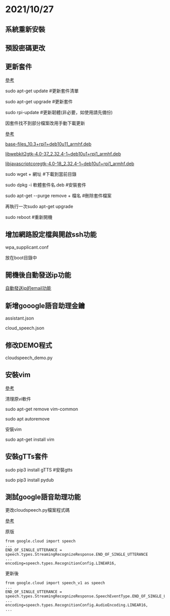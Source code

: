 # 2021/10/27

## 系統重新安裝
## 預設密碼更改
## 更新套件

[參考](http://angeloeyez.blogspot.com/2019/09/blog-post_19.html)

sudo apt-get update #更新套件清單

sudo apt-get upgrade #更新套件 

sudo rpi-update #更新韌體(非必要，如使用請先備份)

因套件找不到部分檔案改用手動下載更新

[參考](https://help.ubuntu.com/kubuntu/desktopguide/zh_TW/manual-install.html)

[base-files_10.3+rpi1+deb10u11_armhf.deb](http://raspbian.raspberrypi.org/raspbian/pool/main/b/base-files/base-files_10.3+rpi1+deb10u11_armhf.deb)

[libwebkit2gtk-4.0-37_2.32.4-1~deb10u1+rpi1_armhf.deb](http://raspbian.raspberrypi.org/raspbian/pool/main/w/webkit2gtk/libwebkit2gtk-4.0-37_2.32.4-1~deb10u1+rpi1_armhf.deb)

[libjavascriptcoregtk-4.0-18_2.32.4-1~deb10u1+rpi1_armhf.deb](http://raspbian.raspberrypi.org/raspbian/pool/main/w/webkit2gtk/libjavascriptcoregtk-4.0-18_2.32.4-1~deb10u1+rpi1_armhf.deb)

sudo wget + 網址 #下載到當前目錄

sudo dpkg -i 軟體套件名.deb #安裝套件

sudo apt-get --purge remove + 檔名 #刪除套件檔案

再執行一次sudo apt-get upgrade

sudo reboot #重新開機

## 增加網路設定檔與開啟ssh功能
wpa_supplicant.conf

放在boot目錄中

## 開機後自動發送ip功能
[自動發送ip的email功能](https://blog.csdn.net/m0_50601931/article/details/114002373)

## 新增gooogle語音助理金鑰

assistant.json

cloud_speech.json

## 修改DEMO程式

cloudspeech_demo.py

## 安裝vim

[參考](https://www.twblogs.net/a/5c3f656abd9eee35b21e32fa)

清理原vi軟件

sudo apt-get remove vim-common

sudo apt autoremove

安裝vim

sudo apt-get install vim

## 安裝gTTs套件

sudo pip3 install gTTS #安裝gtts

sudo pip3 install pydub

## 測試google語音助理功能

更改cloudspeech.py檔案程式碼

[參考](https://github.com/google/aiyprojects-raspbian/issues/716)

原版
```
from google.cloud import speech
...
END_OF_SINGLE_UTTERANCE = speech.types.StreamingRecognizeResponse.END_OF_SINGLE_UTTERANCE
...
encoding=speech.types.RecognitionConfig.LINEAR16,
```
更新後
```
from google.cloud import speech_v1 as speech
...
END_OF_SINGLE_UTTERANCE = speech.types.StreamingRecognizeResponse.SpeechEventType.END_OF_SINGLE_UTTERANCE
...
encoding=speech.types.RecognitionConfig.AudioEncoding.LINEAR16,
...
```
